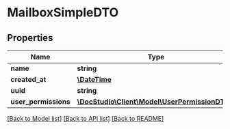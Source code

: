 # MailboxSimpleDTO

## Properties
Name | Type | Description | Notes
------------ | ------------- | ------------- | -------------
**name** | **string** |  | [optional] 
**created_at** | [**\DateTime**](\DateTime.md) |  | [optional] 
**uuid** | **string** |  | [optional] 
**user_permissions** | [**\DocStudio\Client\Model\UserPermissionDTO[]**](UserPermissionDTO.md) |  | [optional] 

[[Back to Model list]](../../README.md#documentation-for-models) [[Back to API list]](../../README.md#documentation-for-api-endpoints) [[Back to README]](../../README.md)

